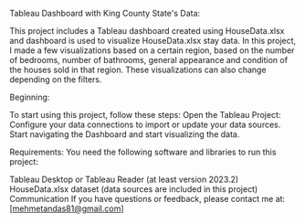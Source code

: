 
Tableau Dashboard with King County State's Data:

This project includes a Tableau dashboard created using HouseData.xlsx and dashboard is used to visualize HouseData.xlsx stay data.
In this project, I made a few visualizations based on a certain region, based on the number of bedrooms, number of bathrooms, 
general appearance and condition of the houses sold in that region.
These visualizations can also change depending on the filters.


Beginning:

To start using this project, follow these steps:
Open the Tableau Project:
Configure your data connections to import or update your data sources.
Start navigating the Dashboard and start visualizing the data.


Requirements:
You need the following software and libraries to run this project:

Tableau Desktop or Tableau Reader (at least version 2023.2)
HouseData.xlsx dataset (data sources are included in this project)
Communication
If you have questions or feedback, please contact me at: [mehmetandas81@gmail.com]
